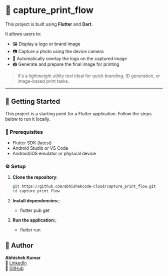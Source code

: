 # 📸 capture_print_flow

This project is built using **Flutter** and **Dart**.

It allows users to:
- 🖼️ Display a logo or brand image
- 📷 Capture a photo using the device camera
- 🧩 Automatically overlay the logo on the captured image
- 🖨️ Generate and prepare the final image for printing

> It's a lightweight utility tool ideal for quick branding, ID generation, or image-based print tasks.

---

## 🚀 Getting Started

This project is a starting point for a Flutter application. Follow the steps below to run it locally.

### 🔧 Prerequisites

- Flutter SDK (latest)
- Android Studio or VS Code
- Android/iOS emulator or physical device

### ⚙️ Setup

1. **Clone the repository**:
   ```bash
   git https://github.com/abhishekcode-cloud/capture_print_flow.git
   cd capture_print_flow
2. **Install dependencies:**;
   
    - flutter pub get

4. **Run the application:**;
   - flutter run


## 👤 Author

**Abhishek Kumar**  
🔗 [LinkedIn](https://www.linkedin.com/in/abhishek-kumar-7086a75a)  
🔗 [GitHub](https://github.com/abhishekcode-cloud)


